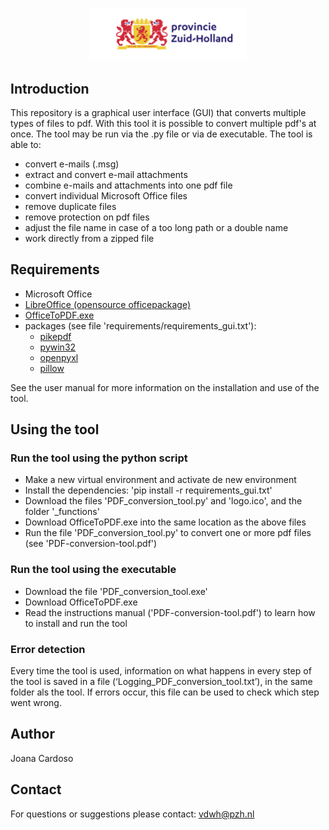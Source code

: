 <p align="center">
  <img src="image/PZH_Basislogo.svg" width="50%">
</p>

## Introduction
This repository is a graphical user interface (GUI) that converts multiple types of files to pdf. With this tool it is possible to convert multiple pdf's at once. The tool may be run via the .py file or via de executable. The tool is able to:

- convert e-mails (.msg)
- extract and convert e-mail attachments
- combine e-mails and attachments into one pdf file
- convert individual Microsoft Office files
- remove duplicate files
- remove protection on pdf files
- adjust the file name in case of a too long path or a double name
- work directly from a zipped file

## Requirements

- Microsoft Office
- [LibreOffice (opensource officepackage)](https://nl.libreoffice.org/)
- [OfficeToPDF.exe](https://github.com/cognidox/OfficeToPDF)
- packages (see file 'requirements/requirements_gui.txt'):
  - [pikepdf](https://github.com/pikepdf/pikepdf)
  - [pywin32](https://github.com/mhammond/pywin32)
  - [openpyxl](https://openpyxl.readthedocs.io/en/stable/)
  - [pillow](https://github.com/python-pillow/Pillow)

See the user manual for more information on the installation and use of the tool.

## Using the tool
### Run the tool using the python script
- Make a new virtual environment and activate de new environment
- Install the dependencies: 'pip install -r requirements_gui.txt'
- Download the files 'PDF_conversion_tool.py' and 'logo.ico', and the folder '_functions'
- Download OfficeToPDF.exe into the same location as the above files
- Run the file 'PDF_conversion_tool.py' to convert one or more pdf files (see 'PDF-conversion-tool.pdf')

### Run the tool using the executable
- Download the file 'PDF_conversion_tool.exe'
- Download OfficeToPDF.exe
- Read the instructions manual ('PDF-conversion-tool.pdf') to learn how to install and run the tool

### Error detection
Every time the tool is used, information on what happens in every step of the tool is saved in a file (‘Logging_PDF_conversion_tool.txt’), in the same folder als the tool. If errors occur, this file can be used to check which step went wrong.

## Author
Joana Cardoso

## Contact
For questions or suggestions please contact: vdwh@pzh.nl
